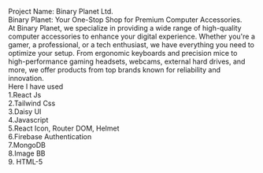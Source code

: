 Project Name: Binary Planet Ltd.
 <br />
 Binary Planet: Your One-Stop Shop for Premium Computer Accessories.
 <br />
At Binary Planet, we specialize in providing a wide range of high-quality computer accessories to enhance your digital experience. Whether you're a gamer, a professional, or a tech enthusiast, we have everything you need to optimize your setup. From ergonomic keyboards and precision mice to high-performance gaming headsets, webcams, external hard drives, and more, we offer products from top brands known for reliability and innovation.
 <br />
Here I have used
 <br />
1.React Js <br />
2.Tailwind Css <br />
3.Daisy UI <br />
4.Javascript <br />
5.React Icon, Router DOM, Helmet <br />
6.Firebase Authentication <br />
7.MongoDB <br />
8.Image BB <br />
9. HTML-5